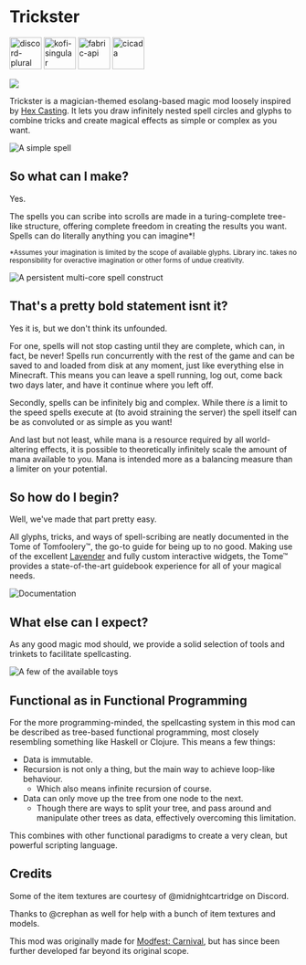 # Trickster

[<img alt="discord-plural" height="56" src="https://cdn.jsdelivr.net/npm/@intergrav/devins-badges@3/assets/cozy/social/discord-plural_vector.svg">](https://discord.gg/WcYsDDQtyR)
[<img alt="kofi-singular" height="56" src="https://cdn.jsdelivr.net/npm/@intergrav/devins-badges@3/assets/cozy/donate/kofi-singular_vector.svg">](https://ko-fi.com/enjarai)
[<img alt="fabric-api" height="56" src="https://cdn.jsdelivr.net/npm/@intergrav/devins-badges@3/assets/cozy/requires/fabric-api_vector.svg">](https://modrinth.com/mod/fabric-api)
[<img alt="cicada" height="56" src="https://enjarai.dev/static/requires_cicada_cozy.svg">](https://modrinth.com/mod/cicada)

[![](https://i.enjarai.dev/u/P9BQxO.png)](https://modfest.net/carnival)

[//]: # ([<img alt="fabric-api" height="56" src="https://i.enjarai.dev/u/fHOUib.png">]&#40;https://modrinth.com/mod/owo-lib&#41;)

Trickster is a magician-themed esolang-based magic mod loosely inspired by [Hex Casting](https://modrinth.com/mod/hex-casting).
It lets you draw infinitely nested spell circles and glyphs to combine tricks and create magical effects as simple or complex as you want.

![A simple spell](https://i.enjarai.dev/u/sPUWj0.png)

## So what can I make?

Yes.

The spells you can scribe into scrolls are made in a turing-complete tree-like structure,
offering complete freedom in creating the results you want.
Spells can do literally anything you can imagine*!

<sub>*Assumes your imagination is limited by the scope of available glyphs.
Library inc. takes no responsibility for overactive imagination or other forms of undue creativity.</sub>

![A persistent multi-core spell construct](https://i.enjarai.dev/u/pRQrnj.png)

## That's a pretty bold statement isnt it?

Yes it is, but we don't think its unfounded.

For one, spells will not stop casting until they are complete, which can, in fact, be never!
Spells run concurrently with the rest of the game and can be saved to and loaded from disk at any moment, just like everything else in Minecraft. This means you can leave a spell running, log out, come back two days later, and have it continue where you left off.

Secondly, spells can be infinitely big and complex. While there *is* a limit to the speed spells execute at (to avoid straining the server) the spell itself can be as convoluted or as simple as you want!

And last but not least, while mana is a resource required by all world-altering effects, it is possible to theoretically infinitely scale the amount of mana available to you. Mana is intended more as a balancing measure than a limiter on your potential.

## So how do I begin?

Well, we've made that part pretty easy.

All glyphs, tricks, and ways of spell-scribing are neatly documented in the Tome of Tomfoolery™,
the go-to guide for being up to no good. 
Making use of the excellent [Lavender](https://modrinth.com/mod/lavender) and fully custom interactive widgets,
the Tome™ provides a state-of-the-art guidebook experience for all of your magical needs.

![Documentation](https://i.enjarai.dev/u/OmfF44.png)

## What else can I expect?

As any good magic mod should, we provide a solid selection of tools and trinkets to facilitate spellcasting.

![A few of the available toys](https://i.enjarai.dev/u/UghuSY.png)

## Functional as in Functional Programming

For the more programming-minded, the spellcasting system in this mod can be described as tree-based functional programming, most closely resembling something like Haskell or Clojure. This means a few things:

- Data is immutable.
- Recursion is not only a thing, but the main way to achieve loop-like behaviour.
    - Which also means infinite recursion of course.
- Data can only move up the tree from one node to the next.
    - Though there are ways to split your tree, and pass around and manipulate other trees as data, effectively overcoming this limitation.

This combines with other functional paradigms to create a very clean, but powerful scripting language.

## Credits

Some of the item textures are courtesy of @midnightcartridge on Discord.

Thanks to @crephan as well for help with a bunch of item textures and models.

This mod was originally made for [Modfest: Carnival](https://modfest.net/carnival), 
but has since been further developed far beyond its original scope.
